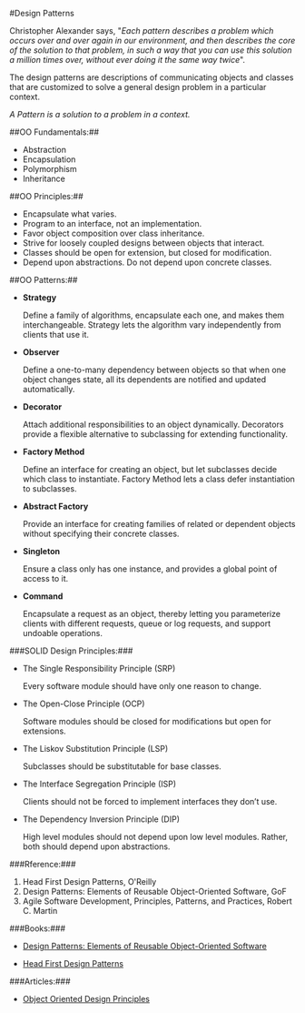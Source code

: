 #Design Patterns

Christopher Alexander says, "*Each pattern describes a problem which occurs over and over again in our environment, and then describes the core of the solution to that problem, in such a way that you can use this solution a million times over, without ever doing it the same way twice*".

The design patterns  are descriptions of communicating objects and classes that are customized to solve
a general design problem in a particular context.

*A Pattern is a solution to a problem in a context.*

##OO Fundamentals:##

- Abstraction
- Encapsulation
- Polymorphism
- Inheritance

##OO Principles:##

- Encapsulate what varies.
- Program to an interface, not an implementation.
- Favor object composition over class inheritance.
- Strive for loosely coupled designs between objects that interact.
- Classes should be open for extension, but closed for modification.
- Depend upon abstractions. Do not depend upon concrete classes.

##OO Patterns:##

- **Strategy**

	Define a family of algorithms, encapsulate each one, and makes them interchangeable. 
	Strategy lets the algorithm vary independently from clients that use it.

- **Observer**

	Define a one-to-many dependency between objects so that when one object changes state,
	 all its dependents are notified and updated automatically. 

- **Decorator**

	Attach additional responsibilities to an object dynamically. 
	Decorators provide a flexible alternative to subclassing for extending functionality. 

- **Factory Method**
	
	Define an interface for creating an object, but let subclasses decide which class to instantiate. Factory Method lets a class defer instantiation to subclasses.

- **Abstract Factory**
	
	Provide an interface for creating families of related or dependent objects without specifying their concrete classes.
	
- **Singleton**

	Ensure a class only has one instance, and provides a global point of access to it.

- **Command**

	Encapsulate a request as an object, thereby letting you parameterize clients with different requests, queue or log requests, and support undoable operations.	
	
	
###SOLID Design Principles:###

- The Single Responsibility Principle (SRP)

	Every software module should have only one reason to change.
	
- The Open-Close Principle (OCP)

	Software modules should be closed for modifications but open for extensions.
	
- The Liskov Substitution Principle (LSP)

	Subclasses should be substitutable for base classes.
	
- The Interface Segregation Principle (ISP)

	Clients should not be forced to implement interfaces they don’t use.
	
- The Dependency Inversion Principle  (DIP)

	High level modules should not depend upon low level modules. Rather, both should depend upon abstractions.


###Rference:###

1. Head First Design Patterns, O'Reilly 
2. Design Patterns: Elements of Reusable Object-Oriented Software, GoF 
3. Agile Software Development, Principles, Patterns, and Practices, Robert C. Martin 

###Books:###

- [Design Patterns: Elements of Reusable Object-Oriented Software](http://www.uml.org.cn/c++/pdf/DesignPatterns.pdf)

- [Head First Design Patterns](http://it-ebooks.info/book/3213/)

###Articles:###

- [Object Oriented Design Principles](http://www.codeproject.com/Articles/567768/Object-Oriented-Design-Principles)
